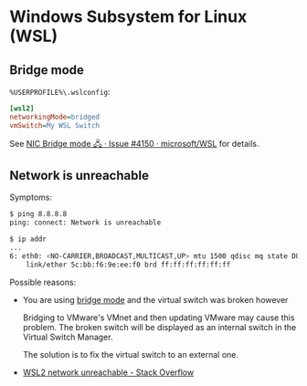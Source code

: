 # Windows Subsystem for Linux (WSL)
## Bridge mode
`%USERPROFILE%\.wslconfig`:
```ini
[wsl2]
networkingMode=bridged
vmSwitch=My WSL Switch
```
See [NIC Bridge mode 🖧 · Issue #4150 · microsoft/WSL](https://github.com/microsoft/WSL/issues/4150#issuecomment-1018524753) for details.

## Network is unreachable
Symptoms:
```sh
$ ping 8.8.8.8
ping: connect: Network is unreachable
```
```sh
$ ip addr
...
6: eth0: <NO-CARRIER,BROADCAST,MULTICAST,UP> mtu 1500 qdisc mq state DOWN group default qlen 1000
    link/ether 5c:bb:f6:9e:ee:f0 brd ff:ff:ff:ff:ff:ff
```

Possible reasons:
- You are using [bridge mode](#bridge-mode) and the virtual switch was broken however
  
  Bridging to VMware's VMnet and then updating VMware may cause this problem. The broken switch will be displayed as an internal switch in the Virtual Switch Manager.

  The solution is to fix the virtual switch to an external one.
- [WSL2 network unreachable - Stack Overflow](https://stackoverflow.com/questions/66338549/wsl2-network-unreachable)